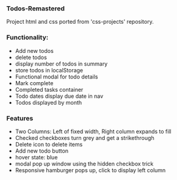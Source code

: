 ### Todos-Remastered
Project html and css ported from 'css-projects' repository. 

### Functionality:
- Add new todos
- delete todos
- display number of todos in summary
- store todos in localStorage
- Functional modal for todo details
- Mark complete
- Completed tasks container
- Todo dates display due date in nav
- Todos displayed by month

### Features
- Two Columns: Left of fixed width, Right column expands to fill
- Checked checkboxes turn grey and get a strikethrough
- Delete icon to delete items
- Add new todo button
- hover state: blue
- modal pop up window using the hidden checkbox trick
- Responsive hamburger pops up, click to display left column
